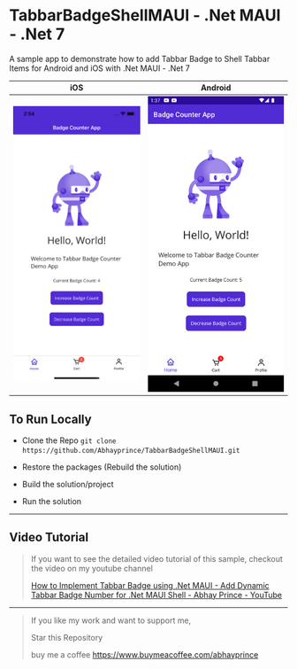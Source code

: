# TabbarBadgeShellMAUI - .Net MAUI - .Net 7
A sample app to demonstrate how to add Tabbar Badge to Shell Tabbar Items for Android and iOS with .Net MAUI - .Net 7


iOS                       | Android
:-----------------------------: | :--------------------------:
![Img1](https://github.com/Abhayprince/TabbarBadgeShellMAUI/blob/main/Screenshots/iPhone-Screenshot.png) | ![Img2](https://github.com/Abhayprince/TabbarBadgeShellMAUI/blob/main/Screenshots/Android-Screenshot.png) 

## To Run Locally
- Clone the Repo
    `git clone https://github.com/Abhayprince/TabbarBadgeShellMAUI.git`
    
- Restore the packages (Rebuild the solution)
- Build the solution/project
- Run the solution


---------------------------------------
## Video Tutorial
> If you want to see the detailed video tutorial of this sample, checkout the video on my youtube channel
> 
> [How to Implement Tabbar Badge using .Net MAUI - Add Dynamic Tabbar Badge Number for .Net MAUI Shell - Abhay Prince - YouTube](https://youtu.be/XSg_Fa4ThRM)

-------------------------------

> If you like my work and want to support me, 
> 
> Star this Repository
> 
> buy me a coffee https://www.buymeacoffee.com/abhayprince


